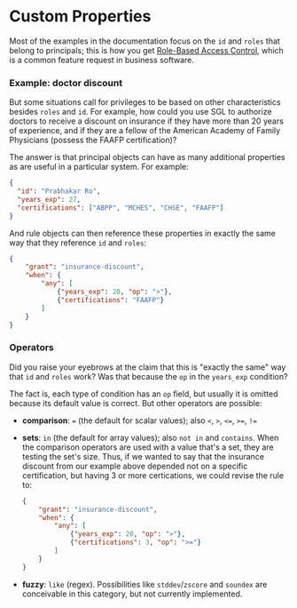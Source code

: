 # Custom Properties

Most of the examples in the documentation focus on the `id` and `roles`
that belong to principals; this is how you get [Role-Based Access Control](
https://en.wikipedia.org/wiki/Role-based_access_control), which is a
common feature request in business software.

### Example: doctor discount

But some situations call for privileges to be based on other
characteristics besides `roles` and `id`. For example, how could you use
SGL to authorize doctors to receive a discount on insurance if they have
more than 20 years of experience, and if they are a fellow of the 
American Academy of Family Physicians (possess the FAAFP certification)?

The answer is that principal objects can have as many additional
properties as are useful in a particular system. For example:

```JSON
{ 
  "id": "Prabhakar Ro", 
  "years_exp": 27, 
  "certifications": ["ABPP", "MCHES", "CHSE", "FAAFP"]
}
``` 

And rule objects can then reference these properties in exactly the same
way that they reference `id` and `roles`:

```JSON
{ 
    "grant": "insurance-discount",
    "when": {
        "any": [
            {"years_exp": 20, "op": ">"},
            {"certifications": "FAAFP"}
        ]
    }
}
``` 

### Operators

Did you raise your eyebrows at the claim that this is "exactly the same"
way that `id` and `roles` work? Was that because the `op` in the `years_exp`
condition?

The fact is, each type of condition has an `op` field, but usually it is
omitted because its default value is correct. But other operators are
possible:

* __comparison__: `=` (the default for scalar values); also `<`, `>`,
`<=`, `>=`, `!=`
* __sets__: `in` (the default for array values); also `not in`
and `contains`. When the comparison operators are used with a value
that's a set, they are testing the set's size. Thus, if we wanted to
say that the insurance discount from our example above depended not on
a specific certification, but having 3 or more certications, we could
revise the rule to:

    ```JSON
    { 
        "grant": "insurance-discount",
        "when": {
            "any": [
                {"years_exp": 20, "op": ">"},
                {"certifications": 3, "op": ">="}
            ]
        }
    }    
    ```
    
* __fuzzy__: `like` (regex). Possibilities like `stddev`/`zscore` and
 `soundex` are conceivable in this category, but not currently implemented. 